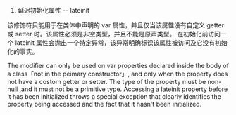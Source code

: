 1. 延迟初始化属性 -- lateinit

  该修饰符只能用于在类体中声明的 var 属性，并且仅当该属性没有自定义 getter 或 setter 时。该属性必须是非空类型，并且不能是原声类型。
  在初始化前访问一个 lateinit 属性会抛出一个特定异常，该异常明确标识该属性被访问及它没有初始化的事实。
  
  The modifier can only be used on var properties declared inside the body of a class「not in the peimary constructor」,
and only when the property does not have a costom getter or setter. The type of the property must be non-null ,and it 
must not be a primitive type.
  Accessing a lateinit property before it has been initialized throws a special exception that clearly identifies the 
property being accessed and the fact that it hasn't been initialized.

